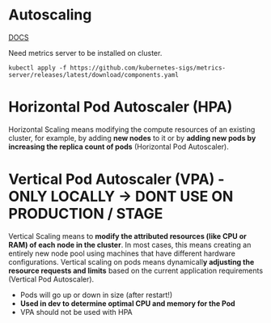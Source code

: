 # Autoscaling

[DOCS](https://docs.aws.amazon.com/eks/latest/userguide/autoscaling.html#cluster-autoscaler)

Need metrics server to be installed on cluster.

```
kubectl apply -f https://github.com/kubernetes-sigs/metrics-server/releases/latest/download/components.yaml
```

# Horizontal Pod Autoscaler (HPA)


Horizontal Scaling means modifying the compute resources of an existing cluster, for example, by adding **new nodes** to it or by **adding new pods by increasing the replica count of pods** (Horizontal Pod Autoscaler).



# Vertical Pod Autoscaler (VPA) - ONLY LOCALLY -> DONT USE ON PRODUCTION / STAGE

Vertical Scaling means to **modify the attributed resources (like CPU or RAM) of each node in the cluster**. In most cases, this means creating an entirely new node pool using machines that have different hardware configurations. Vertical scaling on pods means dynamicall**y adjusting the resource requests and limits** based on the current application requirements (Vertical Pod Autoscaler).

- Pods will go up or down in size (after restart!)
- **Used in dev to determine optimal CPU and memory for the Pod**
- VPA should not be used with HPA
